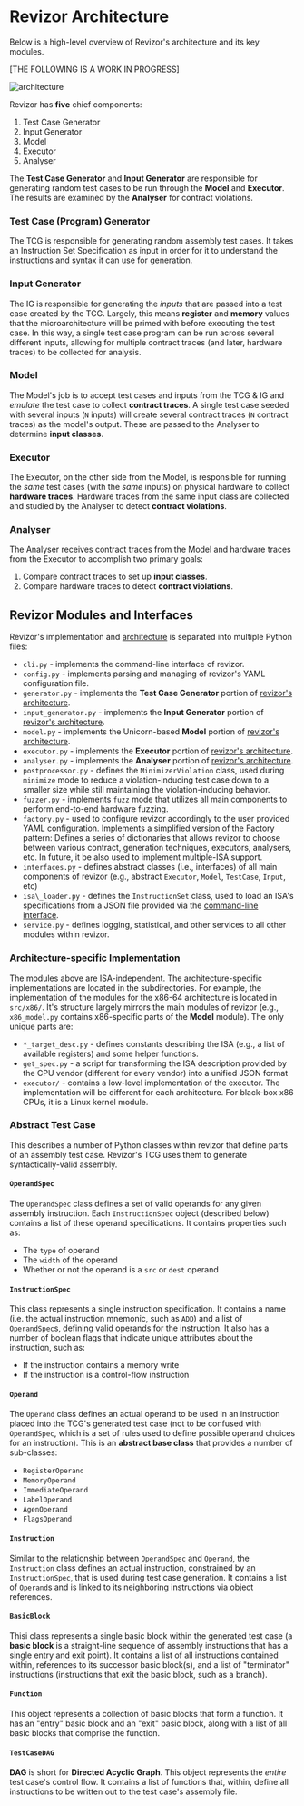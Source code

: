 # Revizor Architecture

Below is a high-level overview of Revizor's architecture and its key modules.

[THE FOLLOWING IS A WORK IN PROGRESS]

![architecture](assets/arch.png)

Revizor has **five** chief components:

1. Test Case Generator
2. Input Generator
3. Model
4. Executor
5. Analyser

The **Test Case Generator** and **Input Generator** are responsible for
generating random test cases to be run through the **Model** and **Executor**.
The results are examined by the **Analyser** for contract violations.

### Test Case (Program) Generator

The TCG is responsible for generating random assembly test cases. It takes an
Instruction Set Specification as input in order for it to understand the
instructions and syntax it can use for generation.

### Input Generator

The IG is responsible for generating the *inputs* that are passed into a test
case created by the TCG. Largely, this means **register** and **memory** values
that the microarchitecture will be primed with before executing the test case.
In this way, a single test case program can be run across several different
inputs, allowing for multiple contract traces (and later, hardware traces) to be
collected for analysis.

###  Model

The Model's job is to accept test cases and inputs from the TCG & IG and
*emulate* the test case to collect **contract traces**. A single test case seeded
with several inputs (`N` inputs) will create several contract traces (`N`
contract traces) as the model's output. These are passed to the Analyser to
determine **input classes**.

### Executor

The Executor, on the other side from the Model, is responsible for running the
*same* test cases (with the *same* inputs) on physical hardware to collect
**hardware traces**. Hardware traces from the same input class are collected and
studied by the Analyser to detect **contract violations**.

### Analyser

The Analyser receives contract traces from the Model and hardware traces from
the Executor to accomplish two primary goals:

1. Compare contract traces to set up **input classes**.
2. Compare hardware traces to detect **contract violations**.


## Revizor Modules and Interfaces

Revizor's implementation and [architecture](architecture.md) is separated into
multiple Python files:

* `cli.py` - implements the command-line interface of revizor.
* `config.py` - implements parsing and managing of revizor's YAML configuration
  file.
* `generator.py` - implements the **Test Case Generator** portion of
  [revizor's architecture](architecture.md).
* `input_generator.py` - implements the **Input Generator** portion of
  [revizor's architecture](architecture.md).
* `model.py` - implements the Unicorn-based **Model** portion of
  [revizor's architecture](architecture.md).
* `executor.py` - implements the **Executor** portion of
  [revizor's architecture](architecture.md).
* `analyser.py` - implements the **Analyser** portion of
  [revizor's architecture](architecture.md).
* `postprocessor.py` - defines the `MinimizerViolation` class, used during
  `minimize` mode to reduce a violation-inducing test case down to a smaller
  size while still maintaining the violation-inducing behavior.
* `fuzzer.py` - implements `fuzz` mode that utilizes all main components to
  perform end-to-end hardware fuzzing.
* `factory.py` - used to configure revizor accordingly to the user provided
  YAML configuration. Implements a simplified version of the Factory pattern:
  Defines a series of dictionaries that allows revizor to choose
  between various contract, generation techniques, executors, analysers, etc.
  In future, it be also used to implement  multiple-ISA support.
* `interfaces.py` - defines abstract classes (i.e., interfaces) of all main
  components of revizor (e.g., abstract  `Executor`, `Model`, `TestCase`,
   `Input`, etc)
* `isa\_loader.py` - defines the `InstructionSet` class, used to load an
  ISA's specifications from a JSON file provided via the
  [command-line interface](user/cli.md).
* `service.py` - defines logging, statistical, and other services to all other
  modules within revizor.

### Architecture-specific Implementation

The modules above are ISA-independent. The architecture-specific implementations
are located in the subdirectories. For example, the implementation of the modules
for the x86-64 architecture is located in `src/x86/`. It's structure largely
mirrors the main modules of revizor (e.g., `x86_model.py` contains x86-specific
parts of the **Model** module). The only unique parts are:

* `*_target_desc.py` - defines constants describing the ISA (e.g., a list of
  available registers) and some helper functions.
* `get_spec.py` - a script for transforming the ISA description provided
  by the CPU vendor (different for every vendor) into a unified JSON format
* `executor/` - contains a low-level implementation of the executor. The
  implementation will be different for each architecture. For black-box x86 CPUs,
  it is a Linux kernel module.

### Abstract Test Case

This describes a number of Python classes within revizor that define parts of an
assembly test case. Revizor's TCG uses them to generate syntactically-valid
assembly.

#### `OperandSpec`

The `OperandSpec` class defines a set of valid operands for any given assembly
instruction. Each `InstructionSpec` object (described below) contains a list of
these operand specifications. It contains properties such as:

* The `type` of operand
* The `width` of the operand
* Whether or not the operand is a `src` or `dest` operand

#### `InstructionSpec`

This class represents a single instruction specification. It contains a name
(i.e. the actual instruction mnemonic, such as `ADD`) and a list of
`OperandSpec`s, defining valid operands for the instruction. It also has a
number of boolean flags that indicate unique attributes about the instruction,
such as:

* If the instruction contains a memory write
* If the instruction is a control-flow instruction

#### `Operand`

The `Operand` class defines an actual operand to be used in an instruction
placed into the TCG's generated test case (not to be confused with
`OperandSpec`, which is a set of rules used to define possible operand choices
for an instruction). This is an **abstract base class** that provides a number
of sub-classes:

* `RegisterOperand`
* `MemoryOperand`
* `ImmediateOperand`
* `LabelOperand`
* `AgenOperand`
* `FlagsOperand`

#### `Instruction`

Similar to the relationship between `OperandSpec` and `Operand`, the
`Instruction` class defines an actual instruction, constrained by an
`InstructionSpec`, that is used during test case generation. It contains a list
of `Operand`s and is linked to its neighboring instructions via object
references.

#### `BasicBlock`

Thisi class represents a single basic block within the generated test case (a
**basic block** is a straight-line sequence of assembly instructions that has a
single entry and exit point). It contains a list of all instructions contained
within, references to its successor basic block(s), and a list of "terminator"
instructions (instructions that exit the basic block, such as a branch).

#### `Function`

This object represents a collection of basic blocks that form a function. It has
an "entry" basic block and an "exit" basic block, along with a list of all basic
blocks that comprise the function.

#### `TestCaseDAG`

**DAG** is short for **Directed Acyclic Graph**. This object represents the
*entire* test case's control flow. It contains a list of functions that, within,
define all instructions to be written out to the test case's assembly file.
